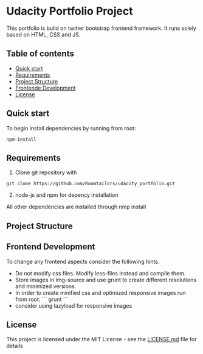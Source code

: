 # Udacity Portfolio Project

This portfolio is build on twitter bootstrap frontend framework. It runs solely based on HTML, CSS and JS.

## Table of contents

* [Quick start](#quick-start)
* [Requirements](#requirements)
* [Project Structure](#project-structure)
* [Frontende Development](#frontend-development)
* [License](#license)


## Quick start

To begin install dependencies by running from root:

```
npm-install
```

## Requirements

1. Clone git repository with 

```
git clone https://github.com/Roomtailors/udacity_portfolio.git
```

2. node-js and npm for depency installation

All other dependencies are installed through nmp install

## Project Structure

## Frontend Development

To change any frontend aspects consider the following hints.

- Do not modify css files. Modify less-files instead and compile them.
- Store images in img-source and use grunt to create different resolutions and minimized versions.
- In order to create minified css and optimized responsive images run from root:
´´´
grunt
´´´
- consider using lazyload for responsive images

## License

This project is licensed under the MIT License - see the [LICENSE.md](LICENSE.md) file for details
